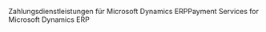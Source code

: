 <span data-ttu-id="c6bbf-101">Zahlungsdienstleistungen für Microsoft Dynamics ERP</span><span class="sxs-lookup"><span data-stu-id="c6bbf-101">Payment Services for Microsoft Dynamics ERP</span></span>